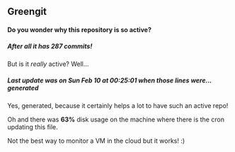 ## Greengit

#### Do you wonder why this repository is so active?

##### After all it has 287 commits!

But is it *really* active? Well...

##### Last update was on Sun Feb 10 at 00:25:01 when those lines were... generated

Yes, generated, because it certainly helps a lot to have such an active repo!

Oh and there was **63%** disk usage on the machine
where there is the cron updating this file.

Not the best way to monitor a VM in the cloud but it works! :)
